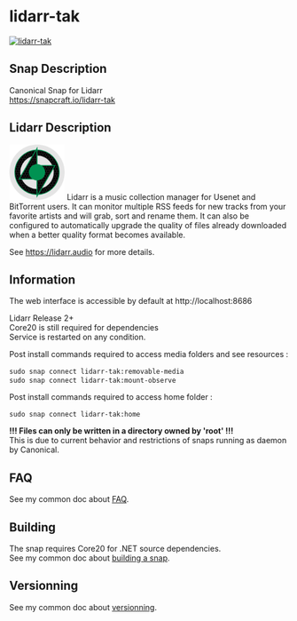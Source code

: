 # lidarr-tak
[![lidarr-tak](https://snapcraft.io/lidarr-tak/badge.svg)](https://snapcraft.io/lidarr-tak)

## Snap Description
Canonical Snap for Lidarr\
https://snapcraft.io/lidarr-tak

## Lidarr Description
<img src="/icon.svg" width="100">
Lidarr is a music collection manager for Usenet and BitTorrent users.
It can monitor multiple RSS feeds for new tracks from your favorite artists 
and will grab, sort and rename them. It can also be configured 
to automatically upgrade the quality of files already downloaded 
when a better quality format becomes available.

See https://lidarr.audio for more details.

## Information

The web interface is accessible by default at http://localhost:8686

Lidarr Release 2+\
Core20 is still required for dependencies\
Service is restarted on any condition.

Post install commands required to access media folders and see resources :
```
sudo snap connect lidarr-tak:removable-media
sudo snap connect lidarr-tak:mount-observe
```

Post install commands required to access home folder :
```
sudo snap connect lidarr-tak:home
```
**!!! Files can only be written in a directory owned by 'root' !!!**\
This is due to current behavior and restrictions of snaps running as daemon by Canonical.

## FAQ
See my common doc about [FAQ](https://github.com/TehAppKiller/Snapcraft-common-doc/tree/main#FAQ).

## Building
The snap requires Core20 for .NET source dependencies.\
See my common doc about [building a snap](https://github.com/TehAppKiller/Snapcraft-common-doc/tree/main#Building).
## Versionning
See my common doc about [versionning](https://github.com/TehAppKiller/Snapcraft-common-doc/tree/main#Versionning).
